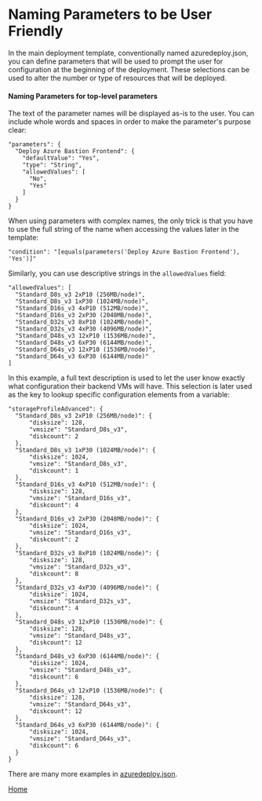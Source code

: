 # Naming Parameters to be User Friendly

In the main deployment template, conventionally named azuredeploy.json, you can define parameters that will be used to prompt the user for configuration at the beginning of the deployment.  These selections can be used to alter the number or type of resources that will be deployed.

#### Naming Parameters for top-level parameters

The text of the parameter names will be displayed as-is to the user.  You can include whole words and spaces in order to make the parameter's purpose clear:
```
"parameters": {
  "Deploy Azure Bastion Frontend": {
    "defaultValue": "Yes",
    "type": "String",
    "allowedValues": [
      "No",
      "Yes"
    ]
  }
}
```
When using parameters with complex names, the only trick is that you have to use the full string of the name when accessing the values later in the template:

```
"condition": "[equals(parameters('Deploy Azure Bastion Frontend'), 'Yes')]"
```

Similarly, you can use descriptive strings in the `allowedValues` field:

```
"allowedValues": [
  "Standard_D8s_v3 2xP10 (256MB/node)",
  "Standard_D8s_v3 1xP30 (1024MB/node)",
  "Standard_D16s_v3 4xP10 (512MB/node)",
  "Standard_D16s_v3 2xP30 (2048MB/node)",
  "Standard_D32s_v3 8xP10 (1024MB/node)",
  "Standard_D32s_v3 4xP30 (4096MB/node)",
  "Standard_D48s_v3 12xP10 (1536MB/node)",
  "Standard_D48s_v3 6xP30 (6144MB/node)",
  "Standard_D64s_v3 12xP10 (1536MB/node)",
  "Standard_D64s_v3 6xP30 (6144MB/node)"
]
```
In this example, a full text description is used to let the user know exactly what configuration their backend VMs will have.  This selection is later used as the key to lookup specific configuration elements from a variable:

```
"storageProfileAdvanced": {
  "Standard_D8s_v3 2xP10 (256MB/node)": {
      "disksize": 128,
      "vmsize": "Standard_D8s_v3",
      "diskcount": 2
  },
  "Standard_D8s_v3 1xP30 (1024MB/node)": {
      "disksize": 1024,
      "vmsize": "Standard_D8s_v3",
      "diskcount": 1
  },
  "Standard_D16s_v3 4xP10 (512MB/node)": {
      "disksize": 128,
      "vmsize": "Standard_D16s_v3",
      "diskcount": 4
  },
  "Standard_D16s_v3 2xP30 (2048MB/node)": {
      "disksize": 1024,
      "vmsize": "Standard_D16s_v3",
      "diskcount": 2
  },
  "Standard_D32s_v3 8xP10 (1024MB/node)": {
      "disksize": 128,
      "vmsize": "Standard_D32s_v3",
      "diskcount": 8
  },
  "Standard_D32s_v3 4xP30 (4096MB/node)": {
      "disksize": 1024,
      "vmsize": "Standard_D32s_v3",
      "diskcount": 4
  },
  "Standard_D48s_v3 12xP10 (1536MB/node)": {
      "disksize": 128,
      "vmsize": "Standard_D48s_v3",
      "diskcount": 12
  },
  "Standard_D48s_v3 6xP30 (6144MB/node)": {
      "disksize": 1024,
      "vmsize": "Standard_D48s_v3",
      "diskcount": 6
  },
  "Standard_D64s_v3 12xP10 (1536MB/node)": {
      "disksize": 128,
      "vmsize": "Standard_D64s_v3",
      "diskcount": 12
  },
  "Standard_D64s_v3 6xP30 (6144MB/node)": {
      "disksize": 1024,
      "vmsize": "Standard_D64s_v3",
      "diskcount": 6
  }
}
```

There are many more examples in [azuredeploy.json](../azuredeploy.json#L4-L176).


[Home](../README.md)